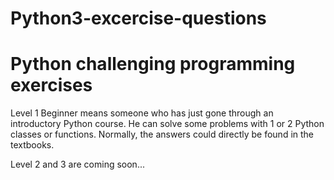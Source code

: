 # Python3-excercise-questions
# Python challenging programming exercises

Level 1	Beginner means someone who has just gone through an introductory Python course. He can solve some problems with 1 or 2 Python classes or functions. Normally, the answers could directly be found in the textbooks.

Level 2 and 3 are coming soon...
